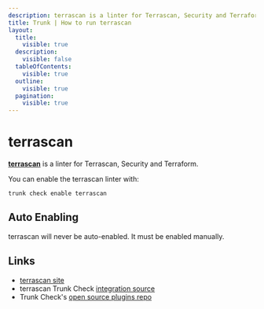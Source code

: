 ```yaml
---
description: terrascan is a linter for Terrascan, Security and Terraform
title: Trunk | How to run terrascan
layout:
  title:
    visible: true
  description:
    visible: false
  tableOfContents:
    visible: true
  outline:
    visible: true
  pagination:
    visible: true
---
```


# terrascan

[**terrascan**](https://github.com/tenable/terrascan#readme) is a linter for Terrascan, Security and Terraform.

You can enable the terrascan linter with:

```shell
trunk check enable terrascan
```

## Auto Enabling

terrascan will never be auto-enabled. It must be enabled manually.





## Links

- [terrascan site](https://github.com/tenable/terrascan#readme)
- terrascan Trunk Check [integration source](https://github.com/trunk-io/plugins/tree/main/linters/terrascan)
- Trunk Check's [open source plugins repo](https://github.com/trunk-io/plugins/tree/main)
